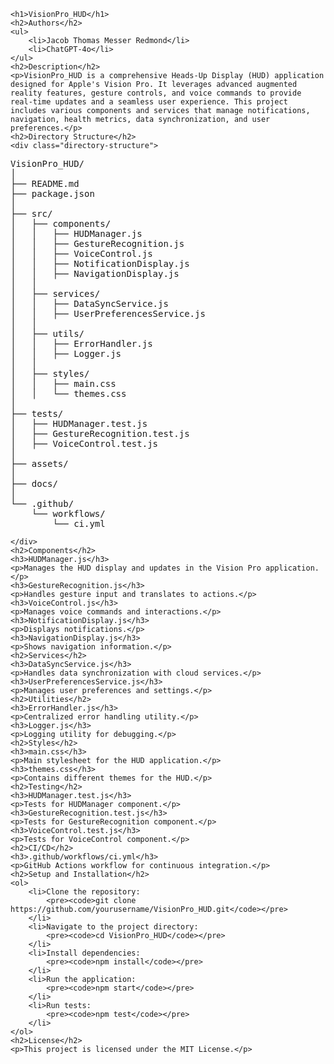     <h1>VisionPro_HUD</h1>
    <h2>Authors</h2>
    <ul>
        <li>Jacob Thomas Messer Redmond</li>
        <li>ChatGPT-4o</li>
    </ul>
    <h2>Description</h2>
    <p>VisionPro_HUD is a comprehensive Heads-Up Display (HUD) application designed for Apple's Vision Pro. It leverages advanced augmented reality features, gesture controls, and voice commands to provide real-time updates and a seamless user experience. This project includes various components and services that manage notifications, navigation, health metrics, data synchronization, and user preferences.</p>
    <h2>Directory Structure</h2>
    <div class="directory-structure">
<pre>
VisionPro_HUD/
│
├── README.md
├── package.json
│
├── src/
│   ├── components/
│   │   ├── HUDManager.js
│   │   ├── GestureRecognition.js
│   │   ├── VoiceControl.js
│   │   ├── NotificationDisplay.js
│   │   ├── NavigationDisplay.js
│   │
│   ├── services/
│   │   ├── DataSyncService.js
│   │   ├── UserPreferencesService.js
│   │
│   ├── utils/
│   │   ├── ErrorHandler.js
│   │   ├── Logger.js
│   │
│   ├── styles/
│   │   ├── main.css
│   │   └── themes.css
│
├── tests/
│   ├── HUDManager.test.js
│   ├── GestureRecognition.test.js
│   ├── VoiceControl.test.js
│
├── assets/
│
├── docs/
│
└── .github/
    └── workflows/
        └── ci.yml
</pre>
    </div>
    <h2>Components</h2>
    <h3>HUDManager.js</h3>
    <p>Manages the HUD display and updates in the Vision Pro application.</p>
    <h3>GestureRecognition.js</h3>
    <p>Handles gesture input and translates to actions.</p>
    <h3>VoiceControl.js</h3>
    <p>Manages voice commands and interactions.</p>
    <h3>NotificationDisplay.js</h3>
    <p>Displays notifications.</p>
    <h3>NavigationDisplay.js</h3>
    <p>Shows navigation information.</p>
    <h2>Services</h2>
    <h3>DataSyncService.js</h3>
    <p>Handles data synchronization with cloud services.</p>
    <h3>UserPreferencesService.js</h3>
    <p>Manages user preferences and settings.</p>
    <h2>Utilities</h2>
    <h3>ErrorHandler.js</h3>
    <p>Centralized error handling utility.</p>
    <h3>Logger.js</h3>
    <p>Logging utility for debugging.</p>
    <h2>Styles</h2>
    <h3>main.css</h3>
    <p>Main stylesheet for the HUD application.</p>
    <h3>themes.css</h3>
    <p>Contains different themes for the HUD.</p>
    <h2>Testing</h2>
    <h3>HUDManager.test.js</h3>
    <p>Tests for HUDManager component.</p>
    <h3>GestureRecognition.test.js</h3>
    <p>Tests for GestureRecognition component.</p>
    <h3>VoiceControl.test.js</h3>
    <p>Tests for VoiceControl component.</p>
    <h2>CI/CD</h2>
    <h3>.github/workflows/ci.yml</h3>
    <p>GitHub Actions workflow for continuous integration.</p>
    <h2>Setup and Installation</h2>
    <ol>
        <li>Clone the repository:
            <pre><code>git clone https://github.com/yourusername/VisionPro_HUD.git</code></pre>
        </li>
        <li>Navigate to the project directory:
            <pre><code>cd VisionPro_HUD</code></pre>
        </li>
        <li>Install dependencies:
            <pre><code>npm install</code></pre>
        </li>
        <li>Run the application:
            <pre><code>npm start</code></pre>
        </li>
        <li>Run tests:
            <pre><code>npm test</code></pre>
        </li>
    </ol>
    <h2>License</h2>
    <p>This project is licensed under the MIT License.</p>
</body>
</html>

